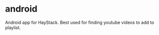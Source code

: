 android
=======

Android app for HayStack. Best used for finding youtube videos to add to playlist. 
